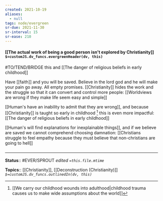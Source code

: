 ```yaml
---
created: 2021-10-19
aliases:
  - null
tags: node/evergreen
sr-due: 2021-11-30
sr-interval: 15
sr-ease: 210
---
```


#### [[The actual work of being a good person isn't explored by Christianity]] `$=customJS.dv_funcs.evergreenHeader(dv, this)`

#TO/TEND/BRIDGE this and [[The danger of religious beliefs in early childhood]]

Have [[faith]] and you will be saved. Believe in the lord god and he will make your pain go away. All empty promises. [[Christianity]] hides the work and the struggle so that it can convert and control more people: [[Worldviews are wrong if they make life seem easy and simple]]

[[Human's have an inability to admit that they are wrong]], and because [[Christianity]] is taught so early in childhood [^1] this is even more impactful: [[The danger of religious beliefs in early childhood]]

[^1]: [[We carry our childhood wounds into adulthood|childhood trauma causes us to make wide assumptions about the world]]

[[Human's will find explanations for inexplainable things]], and if we believe are saved we cannot comprehend choosing damnation: [[Christians struggle to feel empathy because they must believe that non-christians are going to hell]]

### <hr class="footnote"/>

**Status**:: #EVER/SPROUT 
*edited `=this.file.mtime`*

**Topics**:: [[Christianity]], [[Deconstruction (Christianity)]]
*`$=customJS.dv_funcs.outlinedIn(dv, this)`*
